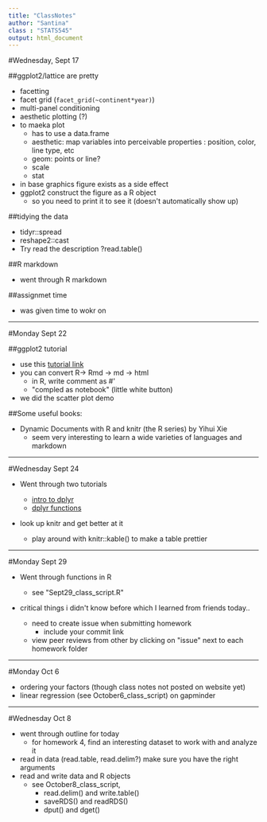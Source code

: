 ```yaml
---
title: "ClassNotes"
author: "Santina"
class : "STATS545"
output: html_document
---
```

#Wednesday, Sept 17 


##ggplot2/lattice are pretty 

- facetting 
- facet grid (`facet_grid(~continent*year)`)
- multi-panel conditioning 
- aesthetic plotting (?) 
- to maeka  plot
  * has to use a data.frame 
  * aesthetic: map variables into perceivable properties : position, color, line type, etc
  * geom: points or line? 
  * scale
  * stat
- in base graphics figure exists as a side effect
- ggplot2 construct the figure as a R object 
  * so you need to print it to see it (doesn't automatically show up)

##tidying the data 
- tidyr::spread 
- reshape2::cast
- Try read the description ?read.table()

##R markdown
- went through R markdown

##assignmet time
- was given time to wokr on 

-----
#Monday Sept 22 

##ggplot2 tutorial 
- use this [tutorial link](https://github.com/jennybc/ggplot2-tutorial)
- you can convert R-> Rmd  -> md -> html 
  * in R, write comment as #'  
  * "compled as notebook" (little white button)
- we did the scatter plot demo 

##Some useful books: 
- Dynamic Documents with R and knitr (the R series) by Yihui Xie 
  - seem very interesting to learn a wide varieties of languages and markdown 

-------

#Wednesday Sept 24 
- Went through two tutorials 
  * [intro to dplyr](http://stat545-ubc.github.io/block009_dplyr-intro.html)
  * [dplyr functions](http://stat545-ubc.github.io/block010_dplyr-end-single-table.html)

- look up knitr and get better at it 
  * play around with knitr::kable() to make a table prettier
  
  
-------

#Monday Sept 29
- Went through functions in R 
  * see "Sept29_class_script.R"

- critical things i didn't know before which I learned from friends today..
  * need to create issue when submitting homework
    - include your commit link 
  * view peer reviews from other by clicking on "issue" next to each homework folder 

-------
#Monday Oct 6 
- ordering your factors  (though class notes not posted on website yet)
- linear regression (see October6_class_script) on gapminder 


-------

#Wednesday Oct 8
- went through outline for today
  * for homework 4, find an interesting dataset to work with and analyze it 
- read in data (read.table, read.delim?) make sure you have the right arguments 
- read and write data and R objects
  * see October8_class_script, 
    - read.delim() and write.table()
    - saveRDS() and readRDS() 
    - dput() and dget() 